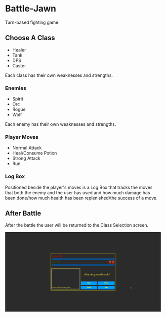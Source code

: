# Battle-Jawn

Turn-based fighting game.

## Choose A Class

- Healer
- Tank
- DPS
- Caster

Each class has their own weaknesses and strengths. 

### Enemies

- Spirit
- Orc
- Rogue
- Wolf

Each enemy has their own weaknesses and strengths. 

### Player Moves

- Normal Attack
- Heal/Consume Potion
- Strong Attack
- Run

### Log Box

Positioned beside the player's moves is a Log Box that tracks the moves that both the enemy and the user has used and how much damage has been done/how much health has been replenished/the success of a move.

## After Battle

After the battle the user will be returned to the Class Selection screen.

![](https://github.com/NinaEmiko/battle-jawn/blob/main/battle-jawn-user-experience.gif)

